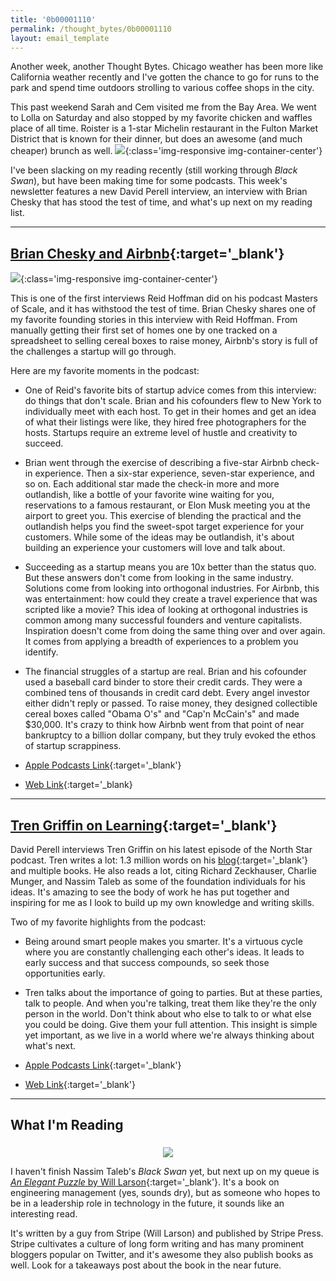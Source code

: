 ```yaml
---
title: '0b00001110'
permalink: /thought_bytes/0b00001110
layout: email_template
---
```

Another week, another Thought Bytes. Chicago weather has been more like California weather recently and I've gotten the chance to go for runs to the park and spend time outdoors strolling to various coffee shops in the city.

This past weekend Sarah and Cem visited me from the Bay Area. We went to Lolla on Saturday and also stopped by my favorite chicken and waffles place of all time. Roister is a 1-star Michelin restaurant in the Fulton Market District that is known for their dinner, but does an awesome (and much cheaper) brunch as well.
![](https://kevinarifin.com/images/thought_bytes/roister.jpg){:class='img-responsive img-container-center'}

I've been slacking on my reading recently (still working through *Black Swan*), but have been making time for some podcasts. This week's newsletter features a new David Perell interview, an interview with Brian Chesky that has stood the test of time, and what's up next on my reading list.


<hr class='post-hr' />

## [**Brian Chesky and Airbnb**](https://mastersofscale.com/brian-chesky-handcrafted/){:target='_blank'}
![](https://kevinarifin.com/images/thought_bytes/masters-of-scale.png){:class='img-responsive img-container-center'}

This is one of the first interviews Reid Hoffman did on his podcast Masters of Scale, and it has withstood the test of time. Brian Chesky shares one of my favorite founding stories in this interview with Reid Hoffman. From manually getting their first set of homes one by one tracked on a spreadsheet to selling cereal boxes to raise money, Airbnb's story is full of the challenges a startup will go through.

Here are my favorite moments in the podcast:
* One of Reid's favorite bits of startup advice comes from this interview: do things that don't scale. Brian and his cofounders flew to New York to individually meet with each host. To get in their homes and get an idea of what their listings were like, they hired free photographers for the hosts. Startups require an extreme level of hustle and creativity to succeed.
* Brian went through the exercise of describing a five-star Airbnb check-in experience. Then a six-star experience, seven-star experience, and so on. Each additional star made the check-in more and more outlandish, like a bottle of your favorite wine waiting for you, reservations to a famous restaurant, or Elon Musk meeting you at the airport to greet you. This exercise of blending the practical and the outlandish helps you find the sweet-spot target experience for your customers. While some of the ideas may be outlandish, it's about building an experience your customers will love and talk about.
* Succeeding as a startup means you are 10x better than the status quo. But these answers don't come from looking in the same industry. Solutions come from looking into orthogonal industries. For Airbnb, this was entertainment: how could they create a travel experience that was scripted like a movie? This idea of looking at orthogonal industries is common among many successful founders and venture capitalists. Inspiration doesn't come from doing the same thing over and over again. It comes from applying a breadth of experiences to a problem you identify.
* The financial struggles of a startup are real. Brian and his cofounder used a baseball card binder to store their credit cards. They were a combined tens of thousands in credit card debt. Every angel investor either didn't reply or passed. To raise money, they designed collectible cereal boxes called "Obama O's" and "Cap'n McCain's" and made $30,000. It's crazy to think how Airbnb went from that point of near bankruptcy to a billion dollar company, but they truly evoked the ethos of startup scrappiness.

* [Apple Podcasts Link](https://podcasts.apple.com/us/podcast/masters-of-scale-with-reid-hoffman/id1227971746?i=1000391896296){:target='_blank'}
* [Web Link](https://mastersofscale.com/brian-chesky-handcrafted/){:target='_blank}

<hr class='post-hr' />

## [**Tren Griffin on Learning**](https://www.perell.com/podcast/tren-griffin){:target='_blank'}

David Perell interviews Tren Griffin on his latest episode of the North Star podcast. Tren writes a lot: 1.3 million words on his [blog](https://25iq.com){:target='_blank'} and multiple books. He also reads a lot, citing Richard Zeckhauser, Charlie Munger, and Nassim Taleb as some of the foundation individuals for his ideas. It's amazing to see the body of work he has put together and inspiring for me as I look to build up my own knowledge and writing skills.

Two of my favorite highlights from the podcast:
* Being around smart people makes you smarter. It's a virtuous cycle where you are constantly challenging each other's ideas. It leads to early success and that success compounds, so seek those opportunities early.
* Tren talks about the importance of going to parties. But at these parties, talk to people. And when you're talking, treat them like they're the only person in the world. Don't think about who else to talk to or what else you could be doing. Give them your full attention. This insight is simple yet important, as we live in a world where we're always thinking about what's next.

* [Apple Podcasts Link](https://podcasts.apple.com/us/podcast/north-star-podcast/id1170914572?i=1000445585185){:target='_blank'}
* [Web Link](https://www.perell.com/podcast/tren-griffin){:target='_blank'}

<hr class='post-hr' />

## What I'm Reading

<center>
    <img src='https://kevinarifin.com/images/thought_bytes/elegant-puzzle.jpg' class="img-responsive img-container-center" style='max-width:200px; margin-top: 5px'/>
</center>

I haven't finish Nassim Taleb's *Black Swan* yet, but next up on my queue is [*An Elegant Puzzle* by Will Larson](https://www.amazon.com/Elegant-Puzzle-Systems-Engineering-Management/dp/1732265186/ref=sr_1_1?crid=3SIQA22AN5IUO&keywords=elegant+puzzle&qid=1565327760&s=gateway&sprefix=elegant+puzzle%2Caps%2C139&sr=8-1){:target='_blank'}. It's a book on engineering management (yes, sounds dry), but as someone who hopes to be in a leadership role in technology in the future, it sounds like an interesting read.

It's written by a guy from Stripe (Will Larson) and published by Stripe Press. Stripe cultivates a culture of long form writing and has many prominent bloggers popular on Twitter, and it's awesome they also publish books as well. Look for a takeaways post about the book in the near future.

